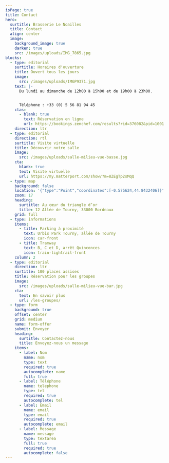 ```yaml
---
isPage: true
title: Contact
hero:
  surtitle: Brasserie Le Noailles
  title: Contact
  align: center
  image:
    background_image: true
    darken: true
    src: /images/uploads/IMG_7865.jpg
blocks:
  - type: editorial
    surtitle: Horaires d'ouverture
    title: Ouvert tous les jours
    image:
      src: /images/uploads/IMGP9371.jpg
    text: |-
      Du lundi au dimanche de 12h00 à 15h00 et de 19h00 à 23h00.


      Téléphone : +33 (0) 5 56 81 94 45
    ctas:
      - blank: true
        text: Réservation en ligne
        url: https://bookings.zenchef.com/results?rid=376082&pid=1001
    direction: ltr
  - type: editorial
    direction: rtl
    surtitle: Visite virtuelle
    title: Découvrir notre salle
    image:
      src: /images/uploads/salle-milieu-vue-basse.jpg
    cta:
      blank: true
      text: Visite virtuelle
      url: https://my.matterport.com/show/?m=8ZEgTp2sMqQ
  - type: map
    background: false
    location: '{"type":"Point","coordinates":[-0.575624,44.8432406]}'
    zoom: 17
    heading:
      surtitle: Au cœur du triangle d’or
      title: 12 Allée de Tourny, 33000 Bordeaux
    grid: full
  - type: informations
    items:
      - title: Parking à proximité
        text: Urbis Park Tourny, allée de Tourny
        icon: car-front
      - title: Tramway
        text: B, C et D, arrêt Quinconces
        icon: train-lightrail-front
    column: 2
  - type: editorial
    direction: ltr
    surtitle: 100 places assises
    title: Réservation pour les groupes
    image:
      src: /images/uploads/salle-milieu-vue-bar.jpg
    cta:
      text: En savoir plus
      url: /les-groupes/
  - type: form
    background: true
    offset: center
    grid: medium
    name: form-offer
    submit: Envoyer
    heading:
      surtitle: Contactez-nous
      title: Envoyez-nous un message
    items:
      - label: Nom
        name: nom
        type: text
        required: true
        autocomplete: name
        full: true
      - label: Téléphone
        name: telephone
        type: tel
        required: true
        autocomplete: tel
      - label: Email
        name: email
        type: email
        required: true
        autocomplete: email
      - label: Message
        name: message
        type: textarea
        full: true
        required: true
        autocomplete: false
---
```


